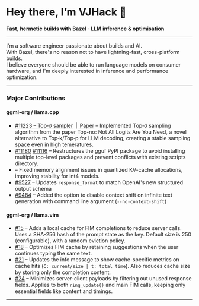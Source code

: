 # Hey there, I’m **VJHack** 👋

**Fast, hermetic builds with Bazel** · **LLM inference & optimisation**

---

I'm a software engineer passionate about builds and AI. <br>
With Bazel, there's no reason not to have lightning-fast, cross-platform builds. <br>
I believe everyone should be able to run language models on consumer hardware, and I'm deeply interested in inference and performance optimization.

---

### Major Contributions

#### **ggml‑org / llama.cpp**
- [#11223 – Top‑σ sampler](https://github.com/ggml-org/llama.cpp/pull/11223) | [Paper](https://arxiv.org/pdf/2411.07641v1) – Implemented Top‑σ sampling algorithm from the paper Top-nσ: Not All Logits Are You Need, a novel alternative to Top‑k/Top‑p for LLM decoding, creating a stable sampling space even in high temeratures.
- [#11180](https://github.com/ggml-org/llama.cpp/pull/11180) [#11116](https://github.com/ggml-org/llama.cpp/pull/11116) – Restructures the gguf PyPI package to avoid installing multiple top-level packages and prevent conflicts with existing scripts directory.
-  – Fixed memory alignment issues in quantized KV-cache allocations, improving stability for int4 models.
- [#9527](https://github.com/ggml-org/llama.cpp/pull/9527) – Updates `response_format` to match OpenAI's new structured output schema
- [#9484](https://github.com/ggml-org/llama.cpp/pull/9484) – Added the option to disable context shift on infinite text generation with command line argument (`--no-context-shift`) 

#### **ggml‑org / llama.vim**
- [#15](https://github.com/ggml-org/llama.vim/pull/15) – Adds a local cache for FIM completions to reduce server calls. Uses a SHA-256 hash of the prompt state as the key. Default size is 250 (configurable), with a random eviction policy.
- [#18](https://github.com/ggml-org/llama.vim/pull/18) – Optimizes FIM cache by retaining suggestions when the user continues typing the same text.
- [#21](https://github.com/ggml-org/llama.vim/pull/21) – Updates the info message to show cache-specific metrics on cache hits (`C: current/size | t: total time`). Also reduces cache size by storing only the completion content.
- [#24](https://github.com/ggml-org/llama.vim/pull/24) – Minimizes server-client payloads by filtering out unused response fields. Applies to both `ring_update()` and main FIM calls, keeping only essential fields like content and timings. 

---


